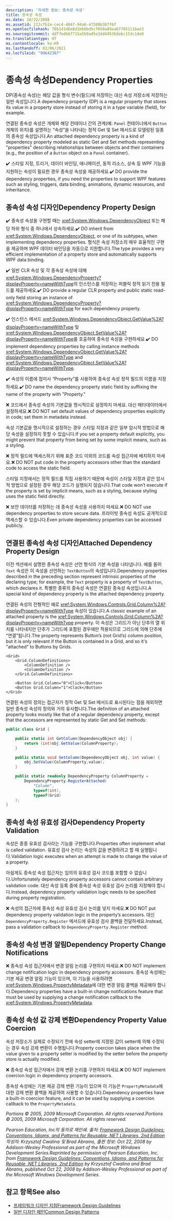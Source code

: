 ```yaml
---
description: '자세한 정보: 종속성 속성'
title: 종속성 속성
ms.date: 10/22/2008
ms.assetid: 212cfb1e-cec4-4047-94a6-47209b387f6f
ms.openlocfilehash: 78b141d6e8d1bb6bd5cf050a89aa67705111bae3
ms.sourcegitcommit: ddf7edb67715a5b9a45e3dd44536dabc153c1de0
ms.translationtype: HT
ms.contentlocale: ko-KR
ms.lasthandoff: 02/06/2021
ms.locfileid: "99642307"
---
```

# <a name="dependency-properties"></a><span data-ttu-id="3dc74-103">종속성 속성</span><span class="sxs-lookup"><span data-stu-id="3dc74-103">Dependency Properties</span></span>

<span data-ttu-id="3dc74-104">DP(종속성 속성)는 해당 값을 형식 변수(필드)에 저장하는 대신 속성 저장소에 저장하는 일반 속성입니다.</span><span class="sxs-lookup"><span data-stu-id="3dc74-104">A dependency property (DP) is a regular property that stores its value in a property store instead of storing it in a type variable (field), for example.</span></span>

 <span data-ttu-id="3dc74-105">연결된 종속성 속성은 개체와 해당 컨테이너 간의 관계(예: `Panel` 컨테이너에서 `Button` 개체의 위치)를 설명하는 “속성”을 나타내는 정적 Get 및 Set 메서드로 모델링된 일종의 종속성 속성입니다.</span><span class="sxs-lookup"><span data-stu-id="3dc74-105">An attached dependency property is a kind of dependency property modeled as static Get and Set methods representing "properties" describing relationships between objects and their containers (e.g., the position of a `Button` object on a `Panel` container).</span></span>

 <span data-ttu-id="3dc74-106">✔️ 스타일 지정, 트리거, 데이터 바인딩, 애니메이션, 동적 리소스, 상속 등 WPF 기능을 지원하는 속성이 필요한 경우 종속성 속성을 제공하세요.</span><span class="sxs-lookup"><span data-stu-id="3dc74-106">✔️ DO provide the dependency properties, if you need the properties to support WPF features such as styling, triggers, data binding, animations, dynamic resources, and inheritance.</span></span>

## <a name="dependency-property-design"></a><span data-ttu-id="3dc74-107">종속성 속성 디자인</span><span class="sxs-lookup"><span data-stu-id="3dc74-107">Dependency Property Design</span></span>

 <span data-ttu-id="3dc74-108">✔️ 종속성 속성을 구현할 때는 <xref:System.Windows.DependencyObject> 또는 해당 하위 형식 중 하나에서 상속하세요.</span><span class="sxs-lookup"><span data-stu-id="3dc74-108">✔️ DO inherit from <xref:System.Windows.DependencyObject>, or one of its subtypes, when implementing dependency properties.</span></span> <span data-ttu-id="3dc74-109">형식은 속성 저장소의 매우 효율적인 구현을 제공하며 WPF 데이터 바인딩을 자동으로 지원합니다.</span><span class="sxs-lookup"><span data-stu-id="3dc74-109">The type provides a very efficient implementation of a property store and automatically supports WPF data binding.</span></span>

 <span data-ttu-id="3dc74-110">✔️ 일반 CLR 속성 및 각 종속성 속성에 대해 <xref:System.Windows.DependencyProperty?displayProperty=nameWithType>의 인스턴스를 저장하는 퍼블릭 정적 읽기 전용 필드를 제공하세요.</span><span class="sxs-lookup"><span data-stu-id="3dc74-110">✔️ DO provide a regular CLR property and public static read-only field storing an instance of <xref:System.Windows.DependencyProperty?displayProperty=nameWithType> for each dependency property.</span></span>

 <span data-ttu-id="3dc74-111">✔️ 인스턴스 메서드 <xref:System.Windows.DependencyObject.GetValue%2A?displayProperty=nameWithType> 및 <xref:System.Windows.DependencyObject.SetValue%2A?displayProperty=nameWithType>를 호출하여 종속성 속성을 구현하세요.</span><span class="sxs-lookup"><span data-stu-id="3dc74-111">✔️ DO implement dependency properties by calling instance methods <xref:System.Windows.DependencyObject.GetValue%2A?displayProperty=nameWithType> and <xref:System.Windows.DependencyObject.SetValue%2A?displayProperty=nameWithType>.</span></span>

 <span data-ttu-id="3dc74-112">✔️ 속성의 이름에 접미사 “Property”를 사용하여 종속성 속성 정적 필드의 이름을 지정하세요.</span><span class="sxs-lookup"><span data-stu-id="3dc74-112">✔️ DO name the dependency property static field by suffixing the name of the property with "Property."</span></span>

 <span data-ttu-id="3dc74-113">❌ 코드에서 종속성 속성의 기본값을 명시적으로 설정하지 마세요. 대신 메타데이터에서 설정하세요.</span><span class="sxs-lookup"><span data-stu-id="3dc74-113">❌ DO NOT set default values of dependency properties explicitly in code; set them in metadata instead.</span></span>

 <span data-ttu-id="3dc74-114">속성 기본값을 명시적으로 설정하는 경우 스타일 지정과 같은 일부 암시적 방법으로 해당 속성을 설정하지 못할 수 있습니다.</span><span class="sxs-lookup"><span data-stu-id="3dc74-114">If you set a property default explicitly, you might prevent that property from being set by some implicit means, such as a styling.</span></span>

 <span data-ttu-id="3dc74-115">❌ 정적 필드에 액세스하기 위해 표준 코드 이외의 코드를 속성 접근자에 배치하지 마세요.</span><span class="sxs-lookup"><span data-stu-id="3dc74-115">❌ DO NOT put code in the property accessors other than the standard code to access the static field.</span></span>

 <span data-ttu-id="3dc74-116">스타일 지정에서는 정적 필드를 직접 사용하기 때문에 속성이 스타일 지정과 같은 암시적 방법으로 설정된 경우 해당 코드가 실행되지 않습니다.</span><span class="sxs-lookup"><span data-stu-id="3dc74-116">That code won’t execute if the property is set by implicit means, such as a styling, because styling uses the static field directly.</span></span>

 <span data-ttu-id="3dc74-117">❌ 보안 데이터를 저장하는 데 종속성 속성을 사용하지 마세요.</span><span class="sxs-lookup"><span data-stu-id="3dc74-117">❌ DO NOT use dependency properties to store secure data.</span></span> <span data-ttu-id="3dc74-118">프라이빗 종속성 속성도 공개적으로 액세스할 수 있습니다.</span><span class="sxs-lookup"><span data-stu-id="3dc74-118">Even private dependency properties can be accessed publicly.</span></span>

## <a name="attached-dependency-property-design"></a><span data-ttu-id="3dc74-119">연결된 종속성 속성 디자인</span><span class="sxs-lookup"><span data-stu-id="3dc74-119">Attached Dependency Property Design</span></span>

 <span data-ttu-id="3dc74-120">이전 섹션에서 설명한 종속성 속성은 선언 형식의 기본 속성을 나타냅니다. 예를 들어 `Text` 속성은 이 속성을 선언하는 `TextButton`의 속성입니다.</span><span class="sxs-lookup"><span data-stu-id="3dc74-120">Dependency properties described in the preceding section represent intrinsic properties of the declaring type; for example, the `Text` property is a property of `TextButton`, which declares it.</span></span> <span data-ttu-id="3dc74-121">특별한 종류의 종속성 속성은 연결된 종속성 속성입니다.</span><span class="sxs-lookup"><span data-stu-id="3dc74-121">A special kind of dependency property is the attached dependency property.</span></span>

 <span data-ttu-id="3dc74-122">연결된 속성의 전형적인 예로 <xref:System.Windows.Controls.Grid.Column%2A?displayProperty=nameWithType> 속성이 있습니다.</span><span class="sxs-lookup"><span data-stu-id="3dc74-122">A classic example of an attached property is the <xref:System.Windows.Controls.Grid.Column%2A?displayProperty=nameWithType> property.</span></span> <span data-ttu-id="3dc74-123">이 속성은 그리드가 아닌 단추의 열 위치를 나타내지만 단추가 그리드에 포함된 경우에만 적용되므로 그리드에 의해 단추에 “연결”됩니다.</span><span class="sxs-lookup"><span data-stu-id="3dc74-123">The property represents Button’s (not Grid’s) column position, but it is only relevant if the Button is contained in a Grid, and so it's "attached" to Buttons by Grids.</span></span>

```xaml
<Grid>
    <Grid.ColumnDefinitions>
        <ColumnDefinition />
        <ColumnDefinition />
    </Grid.ColumnDefinitions>

    <Button Grid.Column="0">Click</Button>
    <Button Grid.Column="1">Clack</Button>
</Grid>
```

 <span data-ttu-id="3dc74-124">연결된 속성의 정의는 접근자가 정적 Get 및 Set 메서드로 표시된다는 점을 제외하면 일반 종속성 속성의 정의와 거의 유사합니다.</span><span class="sxs-lookup"><span data-stu-id="3dc74-124">The definition of an attached property looks mostly like that of a regular dependency property, except that the accessors are represented by static Get and Set methods:</span></span>

```csharp
public class Grid {

    public static int GetColumn(DependencyObject obj) {
        return (int)obj.GetValue(ColumnProperty);
    }

    public static void SetColumn(DependencyObject obj, int value) {
        obj.SetValue(ColumnProperty,value);
    }

    public static readonly DependencyProperty ColumnProperty =
        DependencyProperty.RegisterAttached(
            "Column",
            typeof(int),
            typeof(Grid)
    );
}
```

## <a name="dependency-property-validation"></a><span data-ttu-id="3dc74-125">종속성 속성 유효성 검사</span><span class="sxs-lookup"><span data-stu-id="3dc74-125">Dependency Property Validation</span></span>

 <span data-ttu-id="3dc74-126">속성은 종종 유효성 검사라는 기능을 구현합니다.</span><span class="sxs-lookup"><span data-stu-id="3dc74-126">Properties often implement what is called validation.</span></span> <span data-ttu-id="3dc74-127">유효성 검사 논리는 속성의 값을 변경하려고 할 때 실행됩니다.</span><span class="sxs-lookup"><span data-stu-id="3dc74-127">Validation logic executes when an attempt is made to change the value of a property.</span></span>

 <span data-ttu-id="3dc74-128">아쉽게도 종속성 속성 접근자는 임의의 유효성 검사 코드를 포함할 수 없습니다.</span><span class="sxs-lookup"><span data-stu-id="3dc74-128">Unfortunately dependency property accessors cannot contain arbitrary validation code.</span></span> <span data-ttu-id="3dc74-129">대신 속성 등록 중에 종속성 속성 유효성 검사 논리를 지정해야 합니다.</span><span class="sxs-lookup"><span data-stu-id="3dc74-129">Instead, dependency property validation logic needs to be specified during property registration.</span></span>

 <span data-ttu-id="3dc74-130">❌ 속성의 접근자에 종속성 속성 유효성 검사 논리를 넣지 마세요.</span><span class="sxs-lookup"><span data-stu-id="3dc74-130">❌ DO NOT put dependency property validation logic in the property’s accessors.</span></span> <span data-ttu-id="3dc74-131">대신 `DependencyProperty.Register` 메서드에 유효성 검사 콜백을 전달하세요.</span><span class="sxs-lookup"><span data-stu-id="3dc74-131">Instead, pass a validation callback to `DependencyProperty.Register` method.</span></span>

## <a name="dependency-property-change-notifications"></a><span data-ttu-id="3dc74-132">종속성 속성 변경 알림</span><span class="sxs-lookup"><span data-stu-id="3dc74-132">Dependency Property Change Notifications</span></span>

 <span data-ttu-id="3dc74-133">❌ 종속성 속성 접근자에서 변경 알림 논리를 구현하지 마세요.</span><span class="sxs-lookup"><span data-stu-id="3dc74-133">❌ DO NOT implement change notification logic in dependency property accessors.</span></span> <span data-ttu-id="3dc74-134">종속성 속성에는 기본 제공 변경 알림 기능이 있으며, 이 기능을 사용하려면 <xref:System.Windows.PropertyMetadata>에 대한 변경 알림 콜백을 제공해야 합니다.</span><span class="sxs-lookup"><span data-stu-id="3dc74-134">Dependency properties have a built-in change notifications feature that must be used by supplying a change notification callback to the <xref:System.Windows.PropertyMetadata>.</span></span>

## <a name="dependency-property-value-coercion"></a><span data-ttu-id="3dc74-135">종속성 속성 값 강제 변환</span><span class="sxs-lookup"><span data-stu-id="3dc74-135">Dependency Property Value Coercion</span></span>

 <span data-ttu-id="3dc74-136">속성 저장소가 실제로 수정되기 전에 속성 setter에 지정된 값이 setter에 의해 수정되는 경우 속성 강제 변환이 수행됩니다.</span><span class="sxs-lookup"><span data-stu-id="3dc74-136">Property coercion takes place when the value given to a property setter is modified by the setter before the property store is actually modified.</span></span>

 <span data-ttu-id="3dc74-137">❌ 종속성 속성 접근자에서 강제 변환 논리를 구현하지 마세요.</span><span class="sxs-lookup"><span data-stu-id="3dc74-137">❌ DO NOT implement coercion logic in dependency property accessors.</span></span>

 <span data-ttu-id="3dc74-138">종속성 속성에는 기본 제공 강제 변환 기능이 있으며 이 기능은 `PropertyMetadata`에 대한 강제 변환 콜백을 제공하여 사용할 수 있습니다.</span><span class="sxs-lookup"><span data-stu-id="3dc74-138">Dependency properties have a built-in coercion feature, and it can be used by supplying a coercion callback to the `PropertyMetadata`.</span></span>

 <span data-ttu-id="3dc74-139">*Portions © 2005, 2009 Microsoft Corporation. All rights reserved.*</span><span class="sxs-lookup"><span data-stu-id="3dc74-139">*Portions © 2005, 2009 Microsoft Corporation. All rights reserved.*</span></span>

 <span data-ttu-id="3dc74-140">*Pearson Education, Inc의 동의로 재인쇄. 출처: [Framework Design Guidelines: Conventions, Idioms, and Patterns for Reusable .NET Libraries, 2nd Edition](https://www.informit.com/store/framework-design-guidelines-conventions-idioms-and-9780321545619) 작성자: Krzysztof Cwalina 및 Brad Abrams, 출판 정보: Oct 22, 2008 by Addison-Wesley Professional as part of the Microsoft Windows Development Series.*</span><span class="sxs-lookup"><span data-stu-id="3dc74-140">*Reprinted by permission of Pearson Education, Inc. from [Framework Design Guidelines: Conventions, Idioms, and Patterns for Reusable .NET Libraries, 2nd Edition](https://www.informit.com/store/framework-design-guidelines-conventions-idioms-and-9780321545619) by Krzysztof Cwalina and Brad Abrams, published Oct 22, 2008 by Addison-Wesley Professional as part of the Microsoft Windows Development Series.*</span></span>

## <a name="see-also"></a><span data-ttu-id="3dc74-141">참고 항목</span><span class="sxs-lookup"><span data-stu-id="3dc74-141">See also</span></span>

- [<span data-ttu-id="3dc74-142">프레임워크 디자인 지침</span><span class="sxs-lookup"><span data-stu-id="3dc74-142">Framework Design Guidelines</span></span>](index.md)
- [<span data-ttu-id="3dc74-143">일반 디자인 패턴</span><span class="sxs-lookup"><span data-stu-id="3dc74-143">Common Design Patterns</span></span>](common-design-patterns.md)
